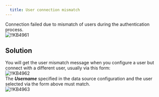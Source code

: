 ```yaml
---
  title: User connection mismatch
---
```

Connection failed due to mismatch of users during the authentication process.  
![!!KB4961](https://webdevolutions.azureedge.net/docs/en/kb/KB4961.png)
## Solution
You will get the user mismatch message when you configure a user but connect with a different user, usually via this form:  
![!!KB4962](https://webdevolutions.azureedge.net/docs/en/kb/KB4962.png)  
The ***Username*** specified in the data source configuration and the user selected via the form above must match.  
![!!KB4963](https://webdevolutions.azureedge.net/docs/en/kb/KB4963.png)
